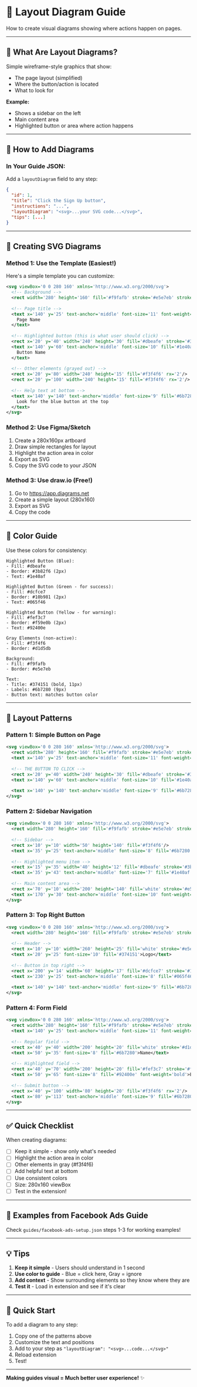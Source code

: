 # 📐 Layout Diagram Guide

How to create visual diagrams showing where actions happen on pages.

---

## 🎯 What Are Layout Diagrams?

Simple wireframe-style graphics that show:
- The page layout (simplified)
- Where the button/action is located
- What to look for

**Example:**
- Shows a sidebar on the left
- Main content area
- Highlighted button or area where action happens

---

## 📝 How to Add Diagrams

### In Your Guide JSON:

Add a `layoutDiagram` field to any step:

```json
{
  "id": 1,
  "title": "Click the Sign Up button",
  "instructions": "...",
  "layoutDiagram": "<svg>...your SVG code...</svg>",
  "tips": [...]
}
```

---

## 🎨 Creating SVG Diagrams

### Method 1: Use the Template (Easiest!)

Here's a simple template you can customize:

```xml
<svg viewBox='0 0 280 160' xmlns='http://www.w3.org/2000/svg'>
  <!-- Background -->
  <rect width='280' height='160' fill='#f9fafb' stroke='#e5e7eb' stroke-width='2'/>
  
  <!-- Page title -->
  <text x='140' y='25' text-anchor='middle' font-size='11' font-weight='bold' fill='#374151'>
    Page Name
  </text>
  
  <!-- Highlighted button (this is what user should click) -->
  <rect x='20' y='40' width='240' height='30' fill='#dbeafe' stroke='#3b82f6' stroke-width='2' rx='4'/>
  <text x='140' y='60' text-anchor='middle' font-size='10' fill='#1e40af'>
    Button Name
  </text>
  
  <!-- Other elements (grayed out) -->
  <rect x='20' y='80' width='240' height='15' fill='#f3f4f6' rx='2'/>
  <rect x='20' y='100' width='240' height='15' fill='#f3f4f6' rx='2'/>
  
  <!-- Help text at bottom -->
  <text x='140' y='140' text-anchor='middle' font-size='9' fill='#6b7280'>
    Look for the blue button at the top
  </text>
</svg>
```

### Method 2: Use Figma/Sketch

1. Create a 280x160px artboard
2. Draw simple rectangles for layout
3. Highlight the action area in color
4. Export as SVG
5. Copy the SVG code to your JSON

### Method 3: Use draw.io (Free!)

1. Go to https://app.diagrams.net
2. Create a simple layout (280x160)
3. Export as SVG
4. Copy the code

---

## 🎨 Color Guide

Use these colors for consistency:

```
Highlighted Button (Blue):
- Fill: #dbeafe
- Border: #3b82f6 (2px)
- Text: #1e40af

Highlighted Button (Green - for success):
- Fill: #dcfce7
- Border: #10b981 (2px)
- Text: #065f46

Highlighted Button (Yellow - for warning):
- Fill: #fef3c7
- Border: #f59e0b (2px)
- Text: #92400e

Gray Elements (non-active):
- Fill: #f3f4f6
- Border: #d1d5db

Background:
- Fill: #f9fafb
- Border: #e5e7eb

Text:
- Title: #374151 (bold, 11px)
- Labels: #6b7280 (9px)
- Button text: matches button color
```

---

## 📐 Layout Patterns

### Pattern 1: Simple Button on Page

```xml
<svg viewBox='0 0 280 160' xmlns='http://www.w3.org/2000/svg'>
  <rect width='280' height='160' fill='#f9fafb' stroke='#e5e7eb' stroke-width='2'/>
  <text x='140' y='25' text-anchor='middle' font-size='11' font-weight='bold' fill='#374151'>Page Title</text>
  
  <!-- THE BUTTON TO CLICK -->
  <rect x='20' y='40' width='240' height='30' fill='#dbeafe' stroke='#3b82f6' stroke-width='2' rx='4'/>
  <text x='140' y='60' text-anchor='middle' font-size='10' fill='#1e40af'>Click This Button</text>
  
  <text x='140' y='140' text-anchor='middle' font-size='9' fill='#6b7280'>The button is near the top</text>
</svg>
```

### Pattern 2: Sidebar Navigation

```xml
<svg viewBox='0 0 280 160' xmlns='http://www.w3.org/2000/svg'>
  <rect width='280' height='160' fill='#f9fafb' stroke='#e5e7eb' stroke-width='2'/>
  
  <!-- Sidebar -->
  <rect x='10' y='10' width='50' height='140' fill='#f3f4f6'/>
  <text x='35' y='25' text-anchor='middle' font-size='8' fill='#6b7280'>Menu</text>
  
  <!-- Highlighted menu item -->
  <rect x='15' y='35' width='40' height='12' fill='#dbeafe' stroke='#3b82f6' stroke-width='2' rx='2'/>
  <text x='35' y='43' text-anchor='middle' font-size='7' fill='#1e40af' font-weight='bold'>Settings</text>
  
  <!-- Main content area -->
  <rect x='70' y='10' width='200' height='140' fill='white' stroke='#e5e7eb'/>
  <text x='170' y='30' text-anchor='middle' font-size='10' font-weight='bold' fill='#374151'>Content Area</text>
</svg>
```

### Pattern 3: Top Right Button

```xml
<svg viewBox='0 0 280 160' xmlns='http://www.w3.org/2000/svg'>
  <rect width='280' height='160' fill='#f9fafb' stroke='#e5e7eb' stroke-width='2'/>
  
  <!-- Header -->
  <rect x='10' y='10' width='260' height='25' fill='white' stroke='#e5e7eb'/>
  <text x='20' y='25' font-size='10' fill='#374151'>Logo</text>
  
  <!-- Button in top right -->
  <rect x='200' y='14' width='60' height='17' fill='#dcfce7' stroke='#10b981' stroke-width='2' rx='3'/>
  <text x='230' y='25' text-anchor='middle' font-size='8' fill='#065f46' font-weight='bold'>Sign Up</text>
  
  <text x='140' y='140' text-anchor='middle' font-size='9' fill='#6b7280'>Look for button in top-right corner</text>
</svg>
```

### Pattern 4: Form Field

```xml
<svg viewBox='0 0 280 160' xmlns='http://www.w3.org/2000/svg'>
  <rect width='280' height='160' fill='#f9fafb' stroke='#e5e7eb' stroke-width='2'/>
  <text x='140' y='25' text-anchor='middle' font-size='11' font-weight='bold' fill='#374151'>Form Title</text>
  
  <!-- Regular field -->
  <rect x='40' y='40' width='200' height='20' fill='white' stroke='#d1d5db' rx='2'/>
  <text x='50' y='35' font-size='8' fill='#6b7280'>Name</text>
  
  <!-- Highlighted field -->
  <rect x='40' y='70' width='200' height='20' fill='#fef3c7' stroke='#f59e0b' stroke-width='2' rx='2'/>
  <text x='50' y='65' font-size='8' fill='#92400e' font-weight='bold'>Email (enter here)</text>
  
  <!-- Submit button -->
  <rect x='40' y='100' width='80' height='20' fill='#f3f4f6' rx='2'/>
  <text x='80' y='113' text-anchor='middle' font-size='9' fill='#6b7280'>Submit</text>
</svg>
```

---

## ✅ Quick Checklist

When creating diagrams:

- [ ] Keep it simple - show only what's needed
- [ ] Highlight the action area in color
- [ ] Other elements in gray (#f3f4f6)
- [ ] Add helpful text at bottom
- [ ] Use consistent colors
- [ ] Size: 280x160 viewBox
- [ ] Test in the extension!

---

## 🎯 Examples from Facebook Ads Guide

Check `guides/facebook-ads-setup.json` steps 1-3 for working examples!

---

## 💡 Tips

1. **Keep it simple** - Users should understand in 1 second
2. **Use color to guide** - Blue = click here, Gray = ignore
3. **Add context** - Show surrounding elements so they know where they are
4. **Test it** - Load in extension and see if it's clear

---

## 🚀 Quick Start

To add a diagram to any step:

1. Copy one of the patterns above
2. Customize the text and positions
3. Add to your step as `"layoutDiagram": "<svg>...code...</svg>"`
4. Reload extension
5. Test!

---

**Making guides visual = Much better user experience!** ✨

